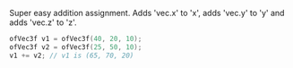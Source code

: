 Super easy addition assignment. Adds 'vec.x' to 'x', adds 'vec.y' to 'y' and adds 'vec.z' to 'z'.

```cpp
ofVec3f v1 = ofVec3f(40, 20, 10); 
ofVec3f v2 = ofVec3f(25, 50, 10);
v1 += v2; // v1 is (65, 70, 20)
```
